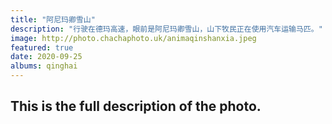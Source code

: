 ```yaml
---
title: "阿尼玛卿雪山"
description: "行驶在德玛高速，眼前是阿尼玛卿雪山，山下牧民正在使用汽车运输马匹。"
image: http://photo.chachaphoto.uk/animaqinshanxia.jpeg
featured: true
date: 2020-09-25
albums: qinghai
---
```


## This is the full description of the photo.
